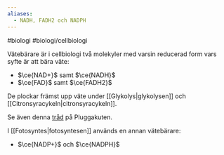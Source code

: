 ```yaml
---
aliases:
  - NADH, FADH2 och NADPH
---
```

#biologi #biologi/cellbiologi 

Vätebärare är i cellbiologi två molekyler med varsin reducerad form vars syfte är att bära väte:
- $\ce{NAD+}$ samt $\ce{NADH}$
- $\ce{FAD}$ samt $\ce{FADH2}$

De plockar främst upp väte under [[Glykolys|glykolysen]] och [[Citronsyracykeln|citronsyracykeln]].

Se även denna [tråd](https://www.pluggakuten.se/trad/vatebarare/) på Pluggakuten.

I [[Fotosyntes|fotosyntesen]] används en annan vätebärare:
- $\ce{NADP+}$ och $\ce{NADPH}$